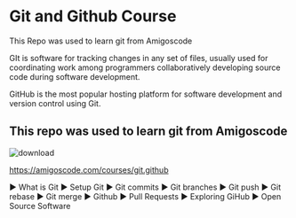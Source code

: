 # Git and Github Course

This Repo was used to learn git from Amigoscode

GIt is software for tracking changes in any set of files, usually used for coordinating work among programmers collaboratively developing source code during software development.

GitHub is the most popular hosting platform for software development and version control using Git.

## This repo was used to learn git from Amigoscode

![download](https://github.com/DevopsAde/learning-git/assets/140802517/8c21486c-895b-4eed-9940-cb9abcba7f94)

https://amigoscode.com/courses/git.github

► What is Git
► Setup Git
► Git commits
► Git branches
► Git push
► Git rebase
► Git merge
► Github
► Pull Requests
► Exploring GiHub
► Open Source Software
